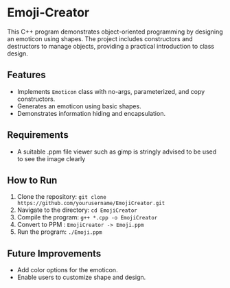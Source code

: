 # Emoji-Creator
This C++ program demonstrates object-oriented programming by designing an emoticon using shapes. The project includes constructors and destructors to manage objects, providing a practical introduction to class design.

## Features
- Implements `Emoticon` class with no-args, parameterized, and copy constructors.
- Generates an emoticon using basic shapes.
- Demonstrates information hiding and encapsulation.

## Requirements
- A suitable .ppm file viewer such as gimp is stringly advised to be used to see the image clearly

## How to Run
1. Clone the repository: `git clone https://github.com/yourusername/EmojiCreator.git`
2. Navigate to the directory: `cd EmojiCreator`
3. Compile the program: `g++ *.cpp -o EmojiCreator`
4. Convert to PPM : `EmojiCreator -> Emoji.ppm` 
5. Run the program: `./Emoji.ppm`

## Future Improvements
- Add color options for the emoticon.
- Enable users to customize shape and design.
